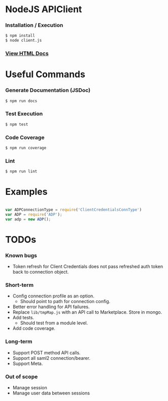 # NodeJS APIClient 

### Installation / Execution 
```sh
$ npm install
$ node client.js
```

### [View HTML Docs](docs/)

# Useful Commands

### Generate Documentation (JSDoc)
```sh
$ npm run docs
```

### Test Execution
```sh
$ npm test
```

### Code Coverage
```sh
$ npm run coverage
```

### Lint
```sh
$ npm run lint
```

# Examples 

```javascript

var ADPConnectionType = require('ClientCredentialsConnType')
var ADP = require('ADP');
var adp = new ADP();


```

# TODOs

### Known bugs
* Token refresh for Client Credentials does not pass refreshed auth token back to connection object. 

### Short-term
* Config connection profile as an option. 
	* Should point to path for connection config. 
* Better error handling for API failures. 
* Replace `lib/tmpMap.js` with an API call to Marketplace. Store in mongo. 
* Add tests. 
	* Should test from a module level.
* Add code coverage. 

### Long-term
* Support POST method API calls. 
* Support all saml2 connection/bearer. 
* Support Meta.

### Out of scope
* Manage session
* Manage user data between sessions